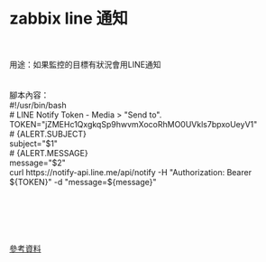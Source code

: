 <H1>zabbix line 通知</H1><BR>
<BR>
用途：如果監控的目標有狀況會用LINE通知<BR>
<BR>
<BR>
腳本內容：<BR>
#!/usr/bin/bash<BR>
# LINE Notify Token - Media > "Send to".<BR>
TOKEN="jZMEHc1QxgkqSp9hwvmXocoRhMO0UVkls7bpxoUeyV1"<BR>
# {ALERT.SUBJECT}<BR>
subject="$1"<BR>
# {ALERT.MESSAGE}<BR>
message="$2"<BR>
curl https://notify-api.line.me/api/notify -H "Authorization: Bearer ${TOKEN}" -d "message=${message}"<BR>
<BR>
<BR><BR>
<BR>
<BR>


[參考資料](https://dotblogs.com.tw/xerion30476/2019/08/28/153643)<BR>
